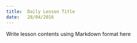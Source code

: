 ```yaml
---
title:  Daily Lesson Title
date:   28/04/2016
---
```


Write lesson contents using Markdown format here